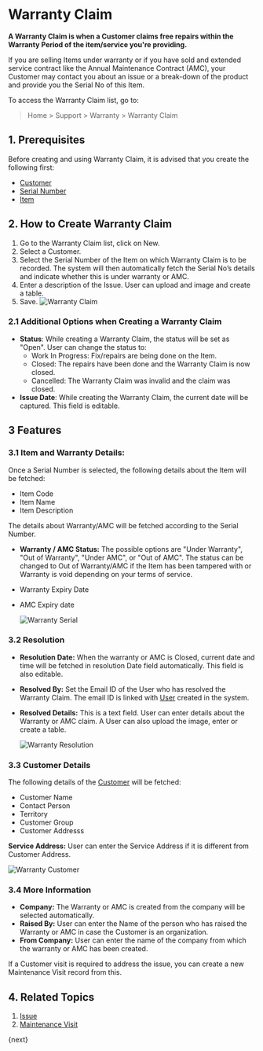 <!-- add-breadcrumbs -->
# Warranty Claim

**A Warranty Claim is when a Customer claims free repairs within the Warranty Period of the item/service you're providing.**

If you are selling Items under warranty or if you have sold and extended service contract like the Annual Maintenance Contract (AMC), your Customer may contact you about an issue or a break-down of the product and provide you the Serial No of this Item.

To access the Warranty Claim list, go to:

> Home > Support > Warranty > Warranty Claim

## 1. Prerequisites
Before creating and using Warranty Claim, it is advised that you create the following first:

* [Customer](/docs/v12/user/manual/en/CRM/customer)
* [Serial Number](/docs/v12/user/manual/en/stock/serial-no)
* [Item](/docs/v12/user/manual/en/stock/item)

## 2. How to Create Warranty Claim

1. Go to the Warranty Claim list, click on New.
1. Select a Customer.
1. Select the Serial Number of the Item on which Warranty Claim is to be recorded. The system will then automatically fetch the Serial No’s details and indicate whether this is under warranty or AMC.
1. Enter a description of the Issue. User can upload and image and create a table.
1. Save.
    ![Warranty Claim]({{docs_base_url}}/v12/assets/img/support/warranty-claim.png)

### 2.1 Additional Options when Creating a Warranty Claim

* **Status**: While creating a Warranty Claim, the status will be set as "Open". User can change the status to:
    * Work In Progress: Fix/repairs are being done on the Item.
    * Closed: The repairs have been done and the Warranty Claim is now closed.
    * Cancelled: The Warranty Claim was invalid and the claim was closed.
* **Issue Date**: While creating the Warranty Claim, the current date will be captured. This field is editable.


## 3 Features

### 3.1 Item and Warranty Details:

Once a Serial Number is selected, the following details about the Item will be fetched:

* Item Code
* Item Name
* Item Description

The details about Warranty/AMC will be fetched according to the Serial Number.

* **Warranty / AMC Status:** The possible options are "Under Warranty", "Out of Warranty", "Under AMC", or "Out of AMC". The status can be changed to Out of Warranty/AMC if the Item has been tampered with or Warranty is void depending on your terms of service.
* Warranty Expiry Date
* AMC Expiry date

    ![Warranty Serial](/docs/v12/assets/img/support/warranty-serial.png)

### 3.2 Resolution
* **Resolution Date:** When the warranty or AMC is Closed, current date and time will be fetched in resolution Date field automatically. This field is also editable.
* **Resolved By:** Set the Email ID of the User who has resolved the Warranty Claim. The email ID is linked with [User](/docs/v12/user/manual/en/setting-up/users-and-permissions/adding-users) created in the system.
* **Resolved Details:** This is a text field. User can enter details about the Warranty or AMC claim. A User can also upload the image, enter or create a table.

    ![Warranty Resolution](/docs/v12/assets/img/support/warranty-resolution.png)

### 3.3 Customer Details

The following details of the [Customer](/docs/v12/user/manual/en/CRM/customer) will be fetched:

* Customer Name
* Contact Person
* Territory
* Customer Group
* Customer Addresss

**Service Address:** User can enter the Service Address if it is different from Customer Address.

![Warranty Customer](/docs/v12/assets/img/support/warranty-customer.png)

### 3.4 More Information

* **Company:** The Warranty or AMC is created from the company will be selected automatically.
* **Raised By:** User can enter the Name of the person who has raised the Warranty or AMC in case the Customer is an organization.
* **From Company:** User can enter the name of the company from which the warranty or AMC has been created.

If a Customer visit is required to address the issue, you can create a new
Maintenance Visit record from this.

## 4. Related Topics
1. [Issue](/docs/v12/user/manual/en/support/issue)
1. [Maintenance Visit](/docs/v12/user/manual/en/support/maintenance-visit)

{next}
